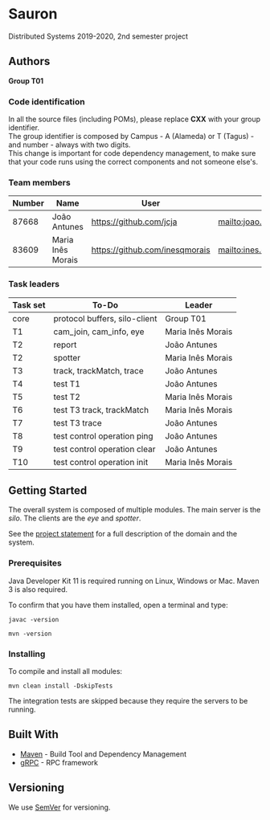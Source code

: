 # Sauron

Distributed Systems 2019-2020, 2nd semester project


## Authors
  
**Group T01**

### Code identification

In all the source files (including POMs), please replace __CXX__ with your group identifier.  
The group identifier is composed by Campus - A (Alameda) or T (Tagus) - and number - always with two digits.  
This change is important for code dependency management, to make sure that your code runs using the correct components and not someone else's.

### Team members  

| Number | Name              | User                                 | Email                                                 |
| -------|-------------------|--------------------------------------|-------------------------------------------------------|
| 87668  | João Antunes      | <https://github.com/jcja>            | <mailto:joao.c.jeronimo.antunes@tecnico.ulisboa.pt>   |
| 83609  | Maria Inês Morais | <https://github.com/inesqmorais>     | <mailto:ines.q.morais@tecnico.ulisboa.pt>             |


### Task leaders
  
| Task set | To-Do                         | Leader              |
| ---------|-------------------------------|---------------------|
| core     | protocol buffers, silo-client |  Group T01          |
| T1       | cam_join, cam_info, eye       |  Maria Inês Morais  |
| T2       | report                        |  João Antunes       |
| T2       | spotter                       |  Maria Inês Morais  |
| T3       | track, trackMatch, trace      |  João Antunes       |
| T4       | test T1                       |  João Antunes       |
| T5       | test T2                       |  Maria Inês Morais  |
| T6       | test T3 track, trackMatch     |  Maria Inês Morais  |
| T7       | test T3 trace                 |  João Antunes       |
| T8       | test control operation ping   |  João Antunes       |
| T9       | test control operation clear  |  João Antunes       |
| T10      | test control operation init   |  Maria Inês Morais  |


## Getting Started

The overall system is composed of multiple modules.
The main server is the _silo_.
The clients are the _eye_ and _spotter_.

See the [project statement](https://github.com/tecnico-distsys/Sauron/blob/master/README.md) for a full description of the domain and the system.

### Prerequisites

Java Developer Kit 11 is required running on Linux, Windows or Mac.
Maven 3 is also required.

To confirm that you have them installed, open a terminal and type:

```
javac -version

mvn -version
```

### Installing

To compile and install all modules:

```
mvn clean install -DskipTests
```

The integration tests are skipped because they require the servers to be running.


## Built With

* [Maven](https://maven.apache.org/) - Build Tool and Dependency Management
* [gRPC](https://grpc.io/) - RPC framework


## Versioning

We use [SemVer](http://semver.org/) for versioning. 
